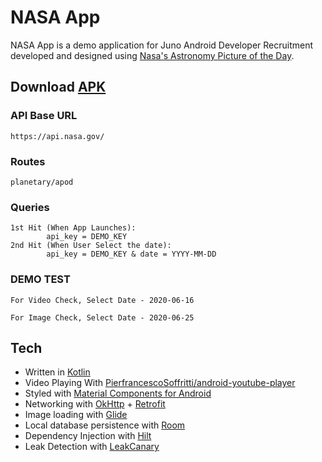 # NASA App

NASA App is a demo application for Juno Android Developer Recruitment developed and designed using [Nasa's Astronomy Picture of the Day](https://apod.nasa.gov/apod/).

## Download [APK](https://github.com/nitish9t7/NASA-App/raw/359723095795a490888f38cb566930a144d97d42/app/build/outputs/apk/debug/app-debug.apk)

### API Base URL
    https://api.nasa.gov/
### Routes
    planetary/apod

### Queries
	1st Hit (When App Launches): 
	        api_key = DEMO_KEY
	2nd Hit (When User Select the date):
	        api_key = DEMO_KEY & date = YYYY-MM-DD
### DEMO TEST
    For Video Check, Select Date - 2020-06-16
    
    For Image Check, Select Date - 2020-06-25
    
    
## Tech
- Written in [Kotlin](https://kotlinlang.org/)
- Video Playing With [PierfrancescoSoffritti/android-youtube-player](https://github.com/PierfrancescoSoffritti/android-youtube-player)
- Styled with [Material Components for Android](https://github.com/material-components/material-components-android)
- Networking with [OkHttp](https://square.github.io/okhttp/) + [Retrofit](https://square.github.io/retrofit/)
- Image loading with [Glide](https://bumptech.github.io/glide/)
- Local database persistence with [Room](https://developer.android.com/topic/libraries/architecture/room)
- Dependency Injection with [Hilt](https://dagger.dev/hilt/)
- Leak Detection with [LeakCanary](https://square.github.io/leakcanary/)
